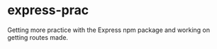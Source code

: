 # express-prac
Getting more practice with the Express npm package and working on getting routes made. 

